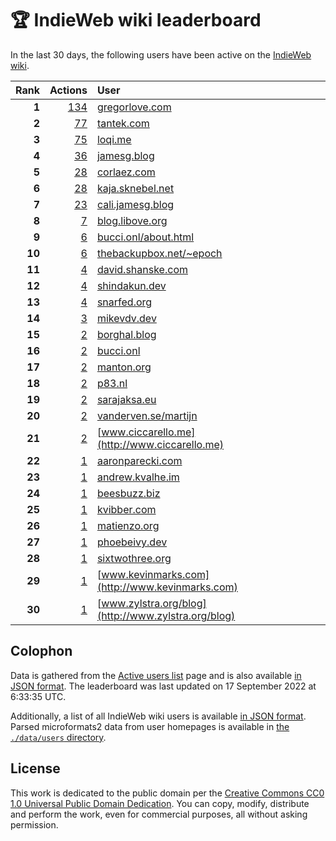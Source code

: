 # 🏆 IndieWeb wiki leaderboard

In the last 30 days, the following users have been active on the [IndieWeb wiki](https://indieweb.org).

| Rank | Actions | User |
|-----:|--------:|:-----|
| **1** | [134](https://indieweb.org/Special:Contributions/Gregorlove.com) | [gregorlove.com](http://gregorlove.com) |
| **2** | [77](https://indieweb.org/Special:Contributions/Tantek.com) | [tantek.com](http://tantek.com) |
| **3** | [75](https://indieweb.org/Special:Contributions/Loqi.me) | [loqi.me](http://loqi.me) |
| **4** | [36](https://indieweb.org/Special:Contributions/Jamesg.blog) | [jamesg.blog](http://jamesg.blog) |
| **5** | [28](https://indieweb.org/Special:Contributions/Corlaez.com) | [corlaez.com](http://corlaez.com) |
| **6** | [28](https://indieweb.org/Special:Contributions/Kaja.sknebel.net) | [kaja.sknebel.net](http://kaja.sknebel.net) |
| **7** | [23](https://indieweb.org/Special:Contributions/Cali.jamesg.blog) | [cali.jamesg.blog](http://cali.jamesg.blog) |
| **8** | [7](https://indieweb.org/Special:Contributions/Blog.libove.org) | [blog.libove.org](http://blog.libove.org) |
| **9** | [6](https://indieweb.org/Special:Contributions/Bucci.onl_about.html) | [bucci.onl/about.html](http://bucci.onl/about.html) |
| **10** | [6](https://indieweb.org/Special:Contributions/Thebackupbox.net_~epoch) | [thebackupbox.net/~epoch](http://thebackupbox.net/~epoch) |
| **11** | [4](https://indieweb.org/Special:Contributions/David.shanske.com) | [david.shanske.com](http://david.shanske.com) |
| **12** | [4](https://indieweb.org/Special:Contributions/Shindakun.dev) | [shindakun.dev](http://shindakun.dev) |
| **13** | [4](https://indieweb.org/Special:Contributions/Snarfed.org) | [snarfed.org](http://snarfed.org) |
| **14** | [3](https://indieweb.org/Special:Contributions/Mikevdv.dev) | [mikevdv.dev](http://mikevdv.dev) |
| **15** | [2](https://indieweb.org/Special:Contributions/Borghal.blog) | [borghal.blog](http://borghal.blog) |
| **16** | [2](https://indieweb.org/Special:Contributions/Bucci.onl) | [bucci.onl](http://bucci.onl) |
| **17** | [2](https://indieweb.org/Special:Contributions/Manton.org) | [manton.org](http://manton.org) |
| **18** | [2](https://indieweb.org/Special:Contributions/P83.nl) | [p83.nl](http://p83.nl) |
| **19** | [2](https://indieweb.org/Special:Contributions/Sarajaksa.eu) | [sarajaksa.eu](http://sarajaksa.eu) |
| **20** | [2](https://indieweb.org/Special:Contributions/Vanderven.se_martijn) | [vanderven.se/martijn](http://vanderven.se/martijn) |
| **21** | [2](https://indieweb.org/Special:Contributions/Www.ciccarello.me) | [www.ciccarello.me](http://www.ciccarello.me) |
| **22** | [1](https://indieweb.org/Special:Contributions/Aaronparecki.com) | [aaronparecki.com](http://aaronparecki.com) |
| **23** | [1](https://indieweb.org/Special:Contributions/Andrew.kvalhe.im) | [andrew.kvalhe.im](http://andrew.kvalhe.im) |
| **24** | [1](https://indieweb.org/Special:Contributions/Beesbuzz.biz) | [beesbuzz.biz](http://beesbuzz.biz) |
| **25** | [1](https://indieweb.org/Special:Contributions/Kvibber.com) | [kvibber.com](http://kvibber.com) |
| **26** | [1](https://indieweb.org/Special:Contributions/Matienzo.org) | [matienzo.org](http://matienzo.org) |
| **27** | [1](https://indieweb.org/Special:Contributions/Phoebeivy.dev) | [phoebeivy.dev](http://phoebeivy.dev) |
| **28** | [1](https://indieweb.org/Special:Contributions/Sixtwothree.org) | [sixtwothree.org](http://sixtwothree.org) |
| **29** | [1](https://indieweb.org/Special:Contributions/Www.kevinmarks.com) | [www.kevinmarks.com](http://www.kevinmarks.com) |
| **30** | [1](https://indieweb.org/Special:Contributions/Www.zylstra.org_blog) | [www.zylstra.org/blog](http://www.zylstra.org/blog) |


## Colophon

Data is gathered from the [Active users list](https://indieweb.org/Special:ActiveUsers) page and is also available [in JSON format](https://github.com/jgarber623/indieweb-wiki-leaderboard/blob/main/data/leaderboard.json). The leaderboard was last updated on 17 September 2022 at 6:33:35 UTC.

Additionally, a list of all IndieWeb wiki users is available [in JSON format](https://github.com/jgarber623/indieweb-wiki-leaderboard/blob/main/data/users.json). Parsed microformats2 data from user homepages is available in [the `./data/users` directory](https://github.com/jgarber623/indieweb-wiki-leaderboard/blob/main/data/users).

## License

This work is dedicated to the public domain per the [Creative Commons CC0 1.0 Universal Public Domain Dedication](https://creativecommons.org/publicdomain/zero/1.0/). You can copy, modify, distribute and perform the work, even for commercial purposes, all without asking permission.
